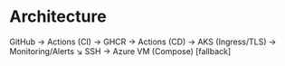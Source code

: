 # Architecture
GitHub → Actions (CI) → GHCR → Actions (CD) → AKS (Ingress/TLS) → Monitoring/Alerts
                      ↘ SSH → Azure VM (Compose) [fallback]
